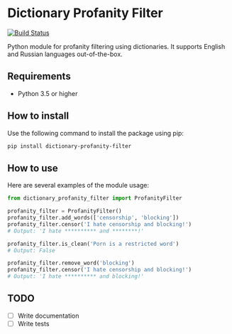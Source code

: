 Dictionary Profanity Filter
==========================

[![Build Status](https://travis-ci.com/ProgrammingLanguageLeader/dictionary-profanity-filter.svg?token=NAXdZ3urs2rzWv4x9zhq&branch=master)](https://travis-ci.com/ProgrammingLanguageLeader/dictionary-profanity-filter)

Python module for profanity filtering using dictionaries. 
It supports English and Russian languages out-of-the-box.

## Requirements
- Python 3.5 or higher

## How to install
Use the following command to install the package using pip:
```bash
pip install dictionary-profanity-filter
```

## How to use
Here are several examples of the module usage:
```python
from dictionary_profanity_filter import ProfanityFilter

profanity_filter = ProfanityFilter()
profanity_filter.add_words(['censorship', 'blocking'])
profanity_filter.censor('I hate censorship and blocking!')
# Output: 'I hate ********** and ********!'

profanity_filter.is_clean('Porn is a restricted word')
# Output: False

profanity_filter.remove_word('blocking')
profanity_filter.censor('I hate censorship and blocking!')
# Output: 'I hate ********** and blocking!'
```

## TODO
- [ ] Write documentation
- [ ] Write tests
